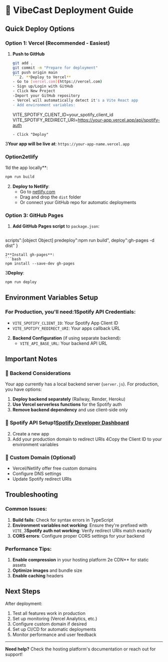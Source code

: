 # 🚀 VibeCast Deployment Guide

## Quick Deploy Options

### Option 1: Vercel (Recommended - Easiest)

1. **Push to GitHub**
   ```bash
   git add .
   git commit -m "Prepare for deployment"
   git push origin main
   ```2. **Deploy to Vercel**
   - Go to [vercel.com](https://vercel.com)
   - Sign up/Login with GitHub
   - Click New Project
   -Import your GitHub repository
   - Vercel will automatically detect it's a Vite React app
   - Add environment variables:
     ```
     VITE_SPOTIFY_CLIENT_ID=your_spotify_client_id
     VITE_SPOTIFY_REDIRECT_URI=https://your-app.vercel.app/api/spotify-auth
     ```
   - Click "Deploy"

3**Your app will be live at**: `https://your-app-name.vercel.app`

### Option2etlify

1ld the app locally**:
   ```bash
   npm run build
   ```

2. **Deploy to Netlify**:
   - Go to [netlify.com](https://netlify.com)
   - Drag and drop the `dist` folder
   - Or connect your GitHub repo for automatic deployments

### Option 3: GitHub Pages

1. **Add GitHub Pages script** to `package.json`:
   ```json
  scripts":[object Object]
    predeploy":npm run build",
  deploy":gh-pages -d dist"
   }
   ```
2**Install gh-pages**:
   ```bash
   npm install --save-dev gh-pages
   ```
3**Deploy**:
   ```bash
   npm run deploy
   ```

## Environment Variables Setup

### For Production, you'll need:1**Spotify API Credentials**:
   - `VITE_SPOTIFY_CLIENT_ID`: Your Spotify App Client ID
   - `VITE_SPOTIFY_REDIRECT_URI`: Your apps callback URL

2. **Backend Configuration** (if using separate backend):
   - `VITE_API_BASE_URL`: Your backend API URL

## Important Notes

### 🔧 **Backend Considerations**
Your app currently has a local backend server (`server.js`). For production, you have options:

1. **Deploy backend separately** (Railway, Render, Heroku)
2. **Use Vercel serverless functions** for the Spotify auth
3. **Remove backend dependency** and use client-side only

### 🎵 **Spotify API Setup**1[Spotify Developer Dashboard](https://developer.spotify.com/dashboard)
2. Create a new app
3. Add your production domain to redirect URIs
4Copy the Client ID to your environment variables

### 📱 **Custom Domain** (Optional)
- Vercel/Netlify offer free custom domains
- Configure DNS settings
- Update Spotify redirect URIs

## Troubleshooting

### Common Issues:
1. **Build fails**: Check for syntax errors in TypeScript
2. **Environment variables not working**: Ensure they're prefixed with `VITE_`3**Spotify auth not working**: Verify redirect URIs match exactly
4. **CORS errors**: Configure proper CORS settings for your backend

### Performance Tips:
1. **Enable compression** in your hosting platform
2e CDN** for static assets
3. **Optimize images** and bundle size
4. **Enable caching** headers

## Next Steps

After deployment:
1. Test all features work in production
2. Set up monitoring (Vercel Analytics, etc.)
3. Configure custom domain if desired
4. Set up CI/CD for automatic deployments
5. Monitor performance and user feedback

---

**Need help?** Check the hosting platform's documentation or reach out for support! 